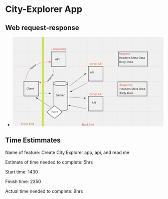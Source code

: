 # City-Explorer App

## Web request-response 

* ![Web request-response drawing](./public/drawing.png)

## Time Estimmates

Name of feature: Create City Explorer app, api, and read me

Estimate of time needed to complete: 5hrs

Start time: 1430

Finish time: 2350

Actual time needed to complete: 9hrs
